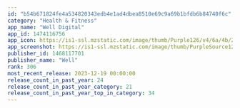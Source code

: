 ```yaml
---
id: "b54b671824fe4a534820343edb4e1ad4dbea8510e69c9a69b1bfdb6b84740f6c"
category: "Health & Fitness"
app_name: "Well Digital"
app_id: 1474116756
app_icon: https://is1-ssl.mzstatic.com/image/thumb/Purple126/v4/6a/4b/29/6a4b297b-2032-c434-393f-d2b1dd95e26d/AppIcon-0-0-1x_U007emarketing-0-7-0-85-220.png/1024x1024bb.png
app_screenshot: https://is1-ssl.mzstatic.com/image/thumb/PurpleSource122/v4/fd/30/87/fd3087e0-253e-1299-986b-4cbac6208a04/39e3c52e-de95-48a6-8e9d-fb2d8dc3f10b_iOSImage1.jpg/1284x2778bb.png
publisher_id: 1468117701
publisher_name: "Well"
rank: 306
most_recent_release: 2023-12-19 00:00:00
release_count_in_past_year: 24
release_count_in_past_year_category: 21
release_count_in_past_year_top_in_category: 34
---
```

